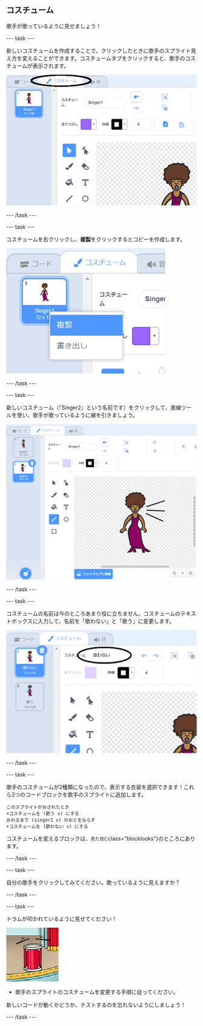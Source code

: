 ## コスチューム

歌手が歌っているように見せましょう！

--- task ---

新しいコスチュームを作成することで、クリックしたときに歌手のスプライト見え方を変えることができます。コスチュームタブをクリックすると、歌手のコスチュームが表示されます。

![スクリーンショット](images/band-singer-costume-annotated.png)

--- /task ---

--- task ---

コスチュームを右クリックし、**複製**をクリックするとコピーを作成します。

![スクリーンショット](images/band-singer-duplicate.png)

--- /task ---

--- task ---

新しいコスチューム（『Singer2』という名前です）をクリックして、直線ツールを使い、歌手が歌っているように線を引きましょう。

![スクリーンショット](images/band-singer-click.png)

--- /task ---

--- task ---

コスチュームの名前は今のところあまり役に立ちません。コスチュームのテキストボックスに入力して、名前を「歌わない」と「歌う」に変更します。

![スクリーンショット](images/band-singer-name-annotated.png)

--- /task ---

--- task ---

歌手のコスチュームが2種類になったので、表示する衣装を選択できます！これら2つのコードブロックを歌手のスプライトに追加します。

```blocks3
このスプライトがおされたとき
+コスチュームを (歌う v) にする
おわるまで (singer1 v) のおとをならす
+コスチュームを (歌わない v) にする
```

コスチュームを変えるブロックは、`見た目`{:class="blocklooks"}のところにあります。

--- /task ---

--- task ---

自分の歌手をクリックしてみてください。歌っているように見えますか？

--- /task ---

--- task ---

ドラムが叩かれているように見せてください！

![スクリーンショット](images/band-drum-final.png)

- 歌手のスプライトのコスチュームを変更する手順に従ってください。

新しいコードが動くかどうか、テストするのを忘れないようにしましょう！

--- /task ---